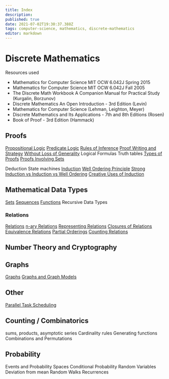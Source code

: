 ```yaml
---
title: Index
description: 
published: true
date: 2021-07-02T19:30:37.388Z
tags: computer-science, mathematics, discrete-mathematics
editor: markdown
---
```


# Discrete Mathematics
Resources used 
* Mathematics for Computer Science MIT OCW 6.042J Spring 2015
* Mathematics for Computer Science MIT OCW 6.042J Fall 2005
* The Discrete Math Workbook  A Companion Manual for Practical Study  (Kurgalin, Borzunov)
* Discrete Mathematics An Open Introduction - 3rd Edition (Levin)
* Mathematics for Computer Science (Lehman, Leighton, Meyer)
* Discrete Mathematics and Its Applications - 7th  and 8th Editions (Rosen)
* Book of Proof - 3rd Edition (Hammack)
## Proofs
[Propositional Logic](/mathematics/discrete-mathematics/propositional-logic)
[Predicate Logic](/mathematics/discrete-mathematics/predicate-logic)
[Rules of Inference](/mathematics/discrete-mathematics/rules-of-inference)
[Proof Writing and Strategy](/mathematics/discrete-mathematics/proof-writing-and-strategy)
[Without Loss of Generality](/mathematics/discrete-mathematics/without-loss-of-generality)
Logical Formulas
Truth tables
[Types of Proofs](/mathematics/discrete-mathematics/types-of-proofs)
[Proofs Involving Sets](/mathematics/discrete-mathematics/proof-involving-sets)


Deduction
State machines
[Induction](/mathematics/discrete-mathematics/mathematical-induction)
[Well Ordering Principle](/mathematics/discrete-mathematics/well-ordering-principle)
[Strong Induction vs Induction vs Well Ordering](/mathematics/discrete-mathematics/when-to-use-incomplete-induction-vs-strong-induction)
[Creative Uses of Induction](/mathematics/discrete-mathematics/creative-uses-of-induction)
## Mathematical Data Types
[Sets](/mathematics/discrete-mathematics/sets)
[Sequences](/mathematics/discrete-mathematics/Sequences)
[Functions](/mathematics/discrete-mathematics/functions)
Recursive Data Types
### Relations
[Relations](/mathematics/discrete-mathematics/relations)
[n-ary Relations](/mathematics/discrete-mathematics/nary-relations)
[Representing Relations](/mathematics/discrete-mathematics/representing-relations)
[Closures of Relations](/mathematics/discrete-mathematics/closures-of-relations)
[Equivalence Relations](/mathematics/discrete-mathematics/equivalence-relations)
[Partial Orderings](/mathematics/discrete-mathematics/partial-orderings)
[Counting Relations](/mathematics/discrete-mathematics/counting-relations)
## Number Theory and Cryptography


## Graphs
[Graphs](/mathematics/discrete-mathematics/graphs)
[Graphs and Graph Models](/mathematics/discrete-mathematics/graphs-and-graph-models)
## Other
[Parallel Task Scheduling](/mathematics/discrete-mathematics/parallel-task-scheduling)
## Counting / Combinatorics
sums, products, asymptotic series
Cardinality rules
Generating functions
Combinations and Permutations

## Probability 
Events and Probability Spaces
Conditional Probability
Random Variables
Deviation from mean
Random Walks
Recurrences